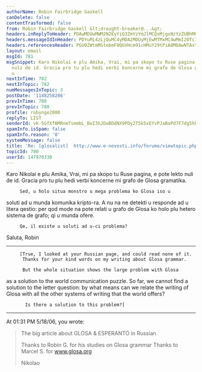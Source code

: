```yaml
---
authorName: Robin Fairbridge Gaskell
canDelete: false
contentTrasformed: false
from: Robin Fairbridge Gaskell &lt;drought-breaker@...&gt;
headers.inReplyToHeader: PDAwMDUwMWM2N2EyYiQ3ZmYzYmJlMCQxMjgxNzYzZUBhMGgzcjc+
headers.messageIdInHeader: PDYuMi4zLjQuMC4yMDA2MDUyMjEwMTMxMC4wMmI2OTc1MEBwby5wYWNpZmljLm5ldC5hdT4=
headers.referencesHeader: PGU0ZWtmMStobmF0QGVHcm91cHMuY29tPiA8MDAwNTAxYzY3YTJiJDdmZjNiYmUwJDEyODE3NjNlQGEwaDNyNz4=
layout: email
msgId: 781
msgSnippet: Karo Nikolai e plu Amika, Vrai, mi pa skopo tu Ruse pagina, e pote lekto
  nuli de id. Gracia pro tu plu hedi verbi koncerne mi grafo de Glosa gramatika. Sed,
  u
nextInTime: 782
nextInTopic: 782
numMessagesInTopic: 3
postDate: '1148258286'
prevInTime: 780
prevInTopic: 780
profile: robynge2000
replyTo: LIST
senderId: vK-5GfXfBMRnmTsmmbL_BoI3hJDoBDdNX9PDy2T5k5xEYvPJaBaPd7F7dg5hkEZYyy8dst_0wy2AjeycNQfbZ-SZ0ZUgxfyl2RuG80SfM2aMTMNi6HaxcpnidEBzFnSq
spamInfo.isSpam: false
spamInfo.reason: '0'
systemMessage: false
title: 'Re: [glosalist]  http://www.e-novosti.info/forumo/viewtopic.php?t=3025'
topicId: 780
userId: 147970330
---
```


Karo Nikolai e plu Amika,
         Vrai, mi pa skopo tu Ruse pagina, e pote lekto nuli de id.
         Gracia pro tu plu hedi verbi koncerne mi grafo de Glosa gramatika.

         Sed, u holo situa monstro u mega problema ko Glosa iso u 
soluti ad u munda komunika kripto-ra.  A nu na ne detekti u responde 
ad u litera qestio: per qod mode na pote relati u grafo de Glosa ko 
holo plu hetero sistema de grafo; qi u munda ofere.

         Qe, il existe u soluti ad u-ci problema?

Saluta,
Robin
  - - - - -
         [True, I looked at your Russian page, and could read none of it.
          Thanks for your kind words on my writing about Glosa grammar.

          But the whole situation shows the large problem with Glosa 
as a solution to the world communication puzzle.  So far, we cannot 
find a solution to the letter question: by what means can we relate 
the writing of Glosa with all the other systems of writing that the 
world offers?

           Is there a solution to this problem?]
  - - - - - - - -

At 01:31 PM 5/18/06, you wrote:
>The big article
>about GLOSA & ESPERANTO
>in Russian
>
>Thanks to Robin G. for his studies on Glosa grammar
>Thanks to Marcel S. for www.glosa.org
>
>Nikolao



